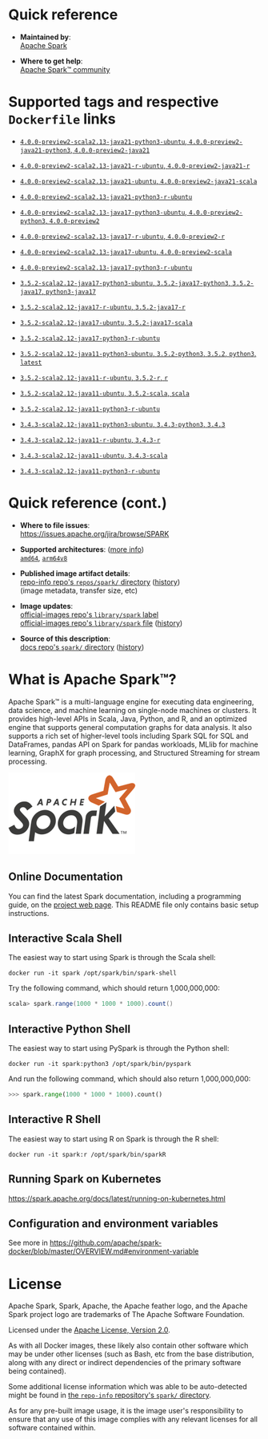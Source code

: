 <!--

********************************************************************************

WARNING:

    DO NOT EDIT "spark/README.md"

    IT IS AUTO-GENERATED

    (from the other files in "spark/" combined with a set of templates)

********************************************************************************

-->

# Quick reference

-	**Maintained by**:  
	[Apache Spark](https://spark.apache.org/committers.html)

-	**Where to get help**:  
	[Apache Spark™ community](https://spark.apache.org/community.html)

# Supported tags and respective `Dockerfile` links

-	[`4.0.0-preview2-scala2.13-java21-python3-ubuntu`, `4.0.0-preview2-java21-python3`, `4.0.0-preview2-java21`](https://github.com/apache/spark-docker/blob/059a2817e53ac7c0c408196f9eb91397a99ec84e/4.0.0-preview2/scala2.13-java21-python3-ubuntu/Dockerfile)

-	[`4.0.0-preview2-scala2.13-java21-r-ubuntu`, `4.0.0-preview2-java21-r`](https://github.com/apache/spark-docker/blob/059a2817e53ac7c0c408196f9eb91397a99ec84e/4.0.0-preview2/scala2.13-java21-r-ubuntu/Dockerfile)

-	[`4.0.0-preview2-scala2.13-java21-ubuntu`, `4.0.0-preview2-java21-scala`](https://github.com/apache/spark-docker/blob/059a2817e53ac7c0c408196f9eb91397a99ec84e/4.0.0-preview2/scala2.13-java21-ubuntu/Dockerfile)

-	[`4.0.0-preview2-scala2.13-java21-python3-r-ubuntu`](https://github.com/apache/spark-docker/blob/059a2817e53ac7c0c408196f9eb91397a99ec84e/4.0.0-preview2/scala2.13-java21-python3-r-ubuntu/Dockerfile)

-	[`4.0.0-preview2-scala2.13-java17-python3-ubuntu`, `4.0.0-preview2-python3`, `4.0.0-preview2`](https://github.com/apache/spark-docker/blob/059a2817e53ac7c0c408196f9eb91397a99ec84e/4.0.0-preview2/scala2.13-java17-python3-ubuntu/Dockerfile)

-	[`4.0.0-preview2-scala2.13-java17-r-ubuntu`, `4.0.0-preview2-r`](https://github.com/apache/spark-docker/blob/059a2817e53ac7c0c408196f9eb91397a99ec84e/4.0.0-preview2/scala2.13-java17-r-ubuntu/Dockerfile)

-	[`4.0.0-preview2-scala2.13-java17-ubuntu`, `4.0.0-preview2-scala`](https://github.com/apache/spark-docker/blob/059a2817e53ac7c0c408196f9eb91397a99ec84e/4.0.0-preview2/scala2.13-java17-ubuntu/Dockerfile)

-	[`4.0.0-preview2-scala2.13-java17-python3-r-ubuntu`](https://github.com/apache/spark-docker/blob/059a2817e53ac7c0c408196f9eb91397a99ec84e/4.0.0-preview2/scala2.13-java17-python3-r-ubuntu/Dockerfile)

-	[`3.5.2-scala2.12-java17-python3-ubuntu`, `3.5.2-java17-python3`, `3.5.2-java17`, `python3-java17`](https://github.com/apache/spark-docker/blob/b9f1f8e8ebed1959c2be3864a114b52f67519092/3.5.2/scala2.12-java17-python3-ubuntu/Dockerfile)

-	[`3.5.2-scala2.12-java17-r-ubuntu`, `3.5.2-java17-r`](https://github.com/apache/spark-docker/blob/b9f1f8e8ebed1959c2be3864a114b52f67519092/3.5.2/scala2.12-java17-r-ubuntu/Dockerfile)

-	[`3.5.2-scala2.12-java17-ubuntu`, `3.5.2-java17-scala`](https://github.com/apache/spark-docker/blob/b9f1f8e8ebed1959c2be3864a114b52f67519092/3.5.2/scala2.12-java17-ubuntu/Dockerfile)

-	[`3.5.2-scala2.12-java17-python3-r-ubuntu`](https://github.com/apache/spark-docker/blob/b9f1f8e8ebed1959c2be3864a114b52f67519092/3.5.2/scala2.12-java17-python3-r-ubuntu/Dockerfile)

-	[`3.5.2-scala2.12-java11-python3-ubuntu`, `3.5.2-python3`, `3.5.2`, `python3`, `latest`](https://github.com/apache/spark-docker/blob/b9f1f8e8ebed1959c2be3864a114b52f67519092/3.5.2/scala2.12-java11-python3-ubuntu/Dockerfile)

-	[`3.5.2-scala2.12-java11-r-ubuntu`, `3.5.2-r`, `r`](https://github.com/apache/spark-docker/blob/b9f1f8e8ebed1959c2be3864a114b52f67519092/3.5.2/scala2.12-java11-r-ubuntu/Dockerfile)

-	[`3.5.2-scala2.12-java11-ubuntu`, `3.5.2-scala`, `scala`](https://github.com/apache/spark-docker/blob/b9f1f8e8ebed1959c2be3864a114b52f67519092/3.5.2/scala2.12-java11-ubuntu/Dockerfile)

-	[`3.5.2-scala2.12-java11-python3-r-ubuntu`](https://github.com/apache/spark-docker/blob/b9f1f8e8ebed1959c2be3864a114b52f67519092/3.5.2/scala2.12-java11-python3-r-ubuntu/Dockerfile)

-	[`3.4.3-scala2.12-java11-python3-ubuntu`, `3.4.3-python3`, `3.4.3`](https://github.com/apache/spark-docker/blob/6f10acb452a360966ec9a971641280b7b4a3619a/3.4.3/scala2.12-java11-python3-ubuntu/Dockerfile)

-	[`3.4.3-scala2.12-java11-r-ubuntu`, `3.4.3-r`](https://github.com/apache/spark-docker/blob/6f10acb452a360966ec9a971641280b7b4a3619a/3.4.3/scala2.12-java11-r-ubuntu/Dockerfile)

-	[`3.4.3-scala2.12-java11-ubuntu`, `3.4.3-scala`](https://github.com/apache/spark-docker/blob/6f10acb452a360966ec9a971641280b7b4a3619a/3.4.3/scala2.12-java11-ubuntu/Dockerfile)

-	[`3.4.3-scala2.12-java11-python3-r-ubuntu`](https://github.com/apache/spark-docker/blob/6f10acb452a360966ec9a971641280b7b4a3619a/3.4.3/scala2.12-java11-python3-r-ubuntu/Dockerfile)

# Quick reference (cont.)

-	**Where to file issues**:  
	https://issues.apache.org/jira/browse/SPARK

-	**Supported architectures**: ([more info](https://github.com/docker-library/official-images#architectures-other-than-amd64))  
	[`amd64`](https://hub.docker.com/r/amd64/spark/), [`arm64v8`](https://hub.docker.com/r/arm64v8/spark/)

-	**Published image artifact details**:  
	[repo-info repo's `repos/spark/` directory](https://github.com/docker-library/repo-info/blob/master/repos/spark) ([history](https://github.com/docker-library/repo-info/commits/master/repos/spark))  
	(image metadata, transfer size, etc)

-	**Image updates**:  
	[official-images repo's `library/spark` label](https://github.com/docker-library/official-images/issues?q=label%3Alibrary%2Fspark)  
	[official-images repo's `library/spark` file](https://github.com/docker-library/official-images/blob/master/library/spark) ([history](https://github.com/docker-library/official-images/commits/master/library/spark))

-	**Source of this description**:  
	[docs repo's `spark/` directory](https://github.com/docker-library/docs/tree/master/spark) ([history](https://github.com/docker-library/docs/commits/master/spark))

# What is Apache Spark™?

Apache Spark™ is a multi-language engine for executing data engineering, data science, and machine learning on single-node machines or clusters. It provides high-level APIs in Scala, Java, Python, and R, and an optimized engine that supports general computation graphs for data analysis. It also supports a rich set of higher-level tools including Spark SQL for SQL and DataFrames, pandas API on Spark for pandas workloads, MLlib for machine learning, GraphX for graph processing, and Structured Streaming for stream processing.

![logo](https://raw.githubusercontent.com/docker-library/docs/a16cd1ae80c04193c029a686d3006c95edb81594/spark/logo.png)

## Online Documentation

You can find the latest Spark documentation, including a programming guide, on the [project web page](https://spark.apache.org/documentation.html). This README file only contains basic setup instructions.

## Interactive Scala Shell

The easiest way to start using Spark is through the Scala shell:

```console
docker run -it spark /opt/spark/bin/spark-shell
```

Try the following command, which should return 1,000,000,000:

```scala
scala> spark.range(1000 * 1000 * 1000).count()
```

## Interactive Python Shell

The easiest way to start using PySpark is through the Python shell:

```console
docker run -it spark:python3 /opt/spark/bin/pyspark
```

And run the following command, which should also return 1,000,000,000:

```python
>>> spark.range(1000 * 1000 * 1000).count()
```

## Interactive R Shell

The easiest way to start using R on Spark is through the R shell:

```console
docker run -it spark:r /opt/spark/bin/sparkR
```

## Running Spark on Kubernetes

https://spark.apache.org/docs/latest/running-on-kubernetes.html

## Configuration and environment variables

See more in https://github.com/apache/spark-docker/blob/master/OVERVIEW.md#environment-variable

# License

Apache Spark, Spark, Apache, the Apache feather logo, and the Apache Spark project logo are trademarks of The Apache Software Foundation.

Licensed under the [Apache License, Version 2.0](https://www.apache.org/licenses/LICENSE-2.0).

As with all Docker images, these likely also contain other software which may be under other licenses (such as Bash, etc from the base distribution, along with any direct or indirect dependencies of the primary software being contained).

Some additional license information which was able to be auto-detected might be found in [the `repo-info` repository's `spark/` directory](https://github.com/docker-library/repo-info/tree/master/repos/spark).

As for any pre-built image usage, it is the image user's responsibility to ensure that any use of this image complies with any relevant licenses for all software contained within.
